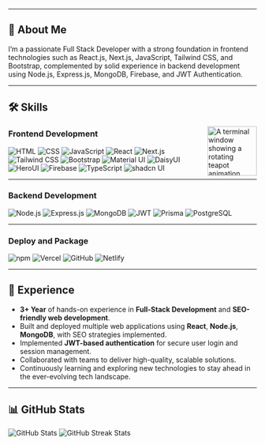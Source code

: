 
---

## 🚀 About Me

I’m a passionate Full Stack Developer with a strong foundation in frontend technologies such as React.js, Next.js, JavaScript, Tailwind CSS, and Bootstrap, complemented by solid experience in backend development using Node.js, Express.js, MongoDB, Firebase, and JWT Authentication.

---
## 🛠️ Skills

<img alt="A terminal window showing a rotating teapot animation drawn using ASCII characters." 
     align="right" 
     src="https://media4.giphy.com/media/v1.Y2lkPTc5MGI3NjExM2dhOHEzeXlienRleXN6eGxhOTNyc24wbnpveXFnMHk2MWZldzNxNiZlcD12MV9pbnRlcm5hbF9naWZfYnlfaWQmY3Q9Zw/78XCFBGOlS6keY1Bil/giphy.gif"
     width="100px" 
     height="100px" />

### **Frontend Development**
![HTML](https://img.shields.io/badge/HTML-E34F26?logo=html5&logoColor=white&style=for-the-badge)
![CSS](https://img.shields.io/badge/CSS-1572B6?logo=css3&logoColor=white&style=for-the-badge)
![JavaScript](https://img.shields.io/badge/JavaScript-F7DF1E?logo=javascript&logoColor=black&style=for-the-badge)
![React](https://img.shields.io/badge/React-61DAFB?logo=react&logoColor=black&style=for-the-badge)
![Next.js](https://img.shields.io/badge/Next.js-000000?logo=next.js&logoColor=white&style=for-the-badge)
![Tailwind CSS](https://img.shields.io/badge/Tailwind_CSS-06B6D4?logo=tailwindcss&logoColor=white&style=for-the-badge)
![Bootstrap](https://img.shields.io/badge/Bootstrap-7952B3?logo=bootstrap&logoColor=white&style=for-the-badge)
![Material UI](https://img.shields.io/badge/Material_UI-0081CB?logo=mui&logoColor=white&style=for-the-badge)
![DaisyUI](https://img.shields.io/badge/DaisyUI-5A0EF8?logo=daisyui&logoColor=white&style=for-the-badge)
![HeroUI](https://img.shields.io/badge/HeroUI-000000?logo=heroui&logoColor=white&style=for-the-badge)
![Firebase](https://img.shields.io/badge/Firebase-FFCA28?logo=firebase&logoColor=black&style=for-the-badge)
![TypeScript](https://img.shields.io/badge/TypeScript-3178C6?logo=typescript&logoColor=white&style=for-the-badge)
![shadcn UI](https://img.shields.io/badge/shadcn_UI-111827?style=for-the-badge)

---
### **Backend Development**
![Node.js](https://img.shields.io/badge/Node.js-339933?logo=node.js&logoColor=white&style=for-the-badge)
![Express.js](https://img.shields.io/badge/Express.js-000000?logo=express&logoColor=white&style=for-the-badge)
![MongoDB](https://img.shields.io/badge/MongoDB-47A248?logo=mongodb&logoColor=white&style=for-the-badge)
![JWT](https://img.shields.io/badge/JWT-000000?logo=jsonwebtokens&logoColor=white&style=for-the-badge)
![Prisma](https://img.shields.io/badge/Prisma-2D3748?logo=prisma&logoColor=white&style=for-the-badge)
![PostgreSQL](https://img.shields.io/badge/PostgreSQL-4169E1?logo=postgresql&logoColor=white&style=for-the-badge)

---
### **Deploy and Package**
![npm](https://img.shields.io/badge/npm-CB3837?logo=npm&logoColor=white&style=for-the-badge)
![Vercel](https://img.shields.io/badge/Vercel-000000?logo=vercel&logoColor=white&style=for-the-badge)
![GitHub](https://img.shields.io/badge/GitHub-CB3837?logo=github&logoColor=white&style=for-the-badge)
![Netlify](https://img.shields.io/badge/Netlify-00C7B7?logo=netlify&logoColor=white&style=for-the-badge)

---
## 💼 Experience

- **3+ Year** of hands-on experience in **Full-Stack Development** and **SEO-friendly web development**.
- Built and deployed multiple web applications using **React**, **Node.js**, **MongoDB**, with SEO strategies implemented.
- Implemented **JWT-based authentication** for secure user login and session management.
- Collaborated with teams to deliver high-quality, scalable solutions.
- Continuously learning and exploring new technologies to stay ahead in the ever-evolving tech landscape.

---
## 📊 GitHub Stats
![GitHub Stats](https://github-readme-stats.vercel.app/api?username=S8374&show_icons=true&theme=dark&hide_border=true&include_all_commits=true&count_private=true&hide_rank=true)
![GitHub Streak Stats](https://github-readme-streak-stats.herokuapp.com/?user=S8374&theme=dark&hide_border=true)
